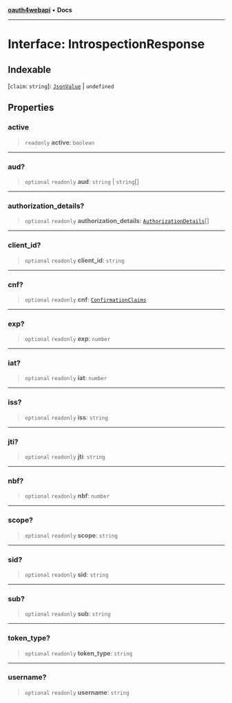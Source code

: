 [**oauth4webapi**](../README.md) • **Docs**

***

# Interface: IntrospectionResponse

## Indexable

 \[`claim`: `string`\]: [`JsonValue`](../type-aliases/JsonValue.md) \| `undefined`

## Properties

### active

> `readonly` **active**: `boolean`

***

### aud?

> `optional` `readonly` **aud**: `string` \| `string`[]

***

### authorization\_details?

> `optional` `readonly` **authorization\_details**: [`AuthorizationDetails`](AuthorizationDetails.md)[]

***

### client\_id?

> `optional` `readonly` **client\_id**: `string`

***

### cnf?

> `optional` `readonly` **cnf**: [`ConfirmationClaims`](ConfirmationClaims.md)

***

### exp?

> `optional` `readonly` **exp**: `number`

***

### iat?

> `optional` `readonly` **iat**: `number`

***

### iss?

> `optional` `readonly` **iss**: `string`

***

### jti?

> `optional` `readonly` **jti**: `string`

***

### nbf?

> `optional` `readonly` **nbf**: `number`

***

### scope?

> `optional` `readonly` **scope**: `string`

***

### sid?

> `optional` `readonly` **sid**: `string`

***

### sub?

> `optional` `readonly` **sub**: `string`

***

### token\_type?

> `optional` `readonly` **token\_type**: `string`

***

### username?

> `optional` `readonly` **username**: `string`
